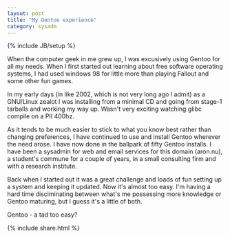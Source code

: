```yaml
---
layout: post
title: "My Gentoo experience"
category: sysadm
---
```

{% include JB/setup %}

When the computer geek in me grew up, I was excusively using Gentoo for all my needs.
When I first started out learning about free software operating systems, I had used windows 98 for little more than playing Fallout and some other fun games.

In my early days (in like 2002, which is not very long ago I admit) as a GNU/Linux zealot I was installing from a minimal CD and going from stage-1 tarballs and working my way up.
Wasn't very exciting watching glibc compile on a PII 400hz.

As it tends to be much easier to stick to what you know best rather than changing preferences, I have continued to use and install Gentoo wherever the need arose.
I have now done in the ballpark of fifty Gentoo installs.
I have been a sysadmin for web and email services for this domain (aron.nu), a student's commune for a couple of years, in a small consulting firm and with a research institute.

Back when I started out it was a great challenge and loads of fun setting up a system and keeping it updated.
Now it's almost too easy.
I'm having a hard time disciminating between what's me possessing more knowledge or Gentoo maturing, but I guess it's a little of both.

Gentoo - a tad too easy?

{% include share.html %}
